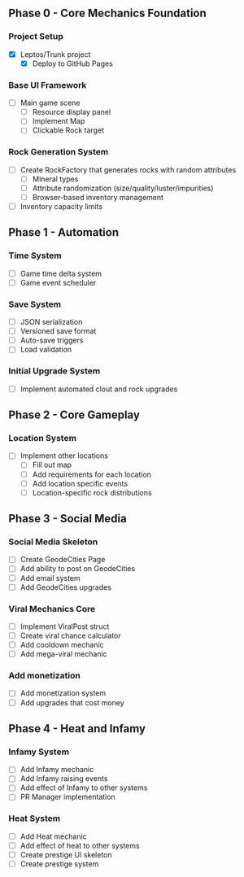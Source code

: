 ## Phase 0 - Core Mechanics Foundation
### Project Setup
- [x] Leptos/Trunk project
  - [x] Deploy to GitHub Pages

### Base UI Framework
- [ ] Main game scene
  - [ ] Resource display panel
  - [ ] Implement Map
  - [ ] Clickable Rock target

### Rock Generation System
- [ ] Create RockFactory that generates rocks with random attributes
  - [ ] Mineral types
  - [ ] Attribute randomization (size/quality/luster/impurities)
  - [ ] Browser-based inventory management
- [ ] Inventory capacity limits

## Phase 1 - Automation

### Time System
- [ ] Game time delta system
- [ ] Game event scheduler

### Save System
- [ ] JSON serialization
- [ ] Versioned save format
- [ ] Auto-save triggers
- [ ] Load validation

### Initial Upgrade System
- [ ] Implement automated clout and rock upgrades

## Phase 2 - Core Gameplay

### Location System
- [ ] Implement other locations
  - [ ] Fill out map
  - [ ] Add requirements for each location
  - [ ] Add location specific events
  - [ ] Location-specific rock distributions

## Phase 3 - Social Media

### Social Media Skeleton
- [ ] Create GeodeCities Page
- [ ] Add ability to post on GeodeCities
- [ ] Add email system
- [ ] Add GeodeCities upgrades

### Viral Mechanics Core
- [ ] Implement ViralPost struct
- [ ] Create viral chance calculator
- [ ] Add cooldown mechanic
- [ ] Add mega-viral mechanic

### Add monetization
- [ ] Add monetization system
- [ ] Add upgrades that cost money

## Phase 4 - Heat and Infamy

### Infamy System
- [ ] Add Infamy mechanic
- [ ] Add Infamy raising events
- [ ] Add effect of Infamy to other systems
- [ ] PR Manager implementation

### Heat System
- [ ] Add Heat mechanic
- [ ] Add effect of heat to other systems
- [ ] Create prestige UI skeleton
- [ ] Create prestige system
